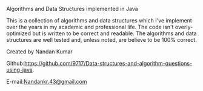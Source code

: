 Algorithms and Data Structures implemented in Java

This is a collection of algorithms and data structures which I've implement over the years in my academic and professional life.
The code isn't overly-optimized but is written to be correct and readable.
The algorithms and data structures are well tested and, unless noted, are believe to be 100% correct.

Created by Nandan Kumar


Github:https://github.com/9717/Data-structures-and-algorithm-questions-using-java.


E-mail:Nandankr.43@gmail.com
